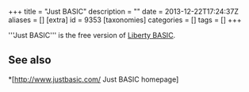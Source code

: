 +++
title = "Just BASIC"
description = ""
date = 2013-12-22T17:24:37Z
aliases = []
[extra]
id = 9353
[taxonomies]
categories = []
tags = []
+++


'''Just BASIC''' is the free version of [Liberty BASIC](https://rosettacode.org/wiki/:Category:Liberty_BASIC).

## See also
*[http://www.justbasic.com/ Just BASIC homepage]
